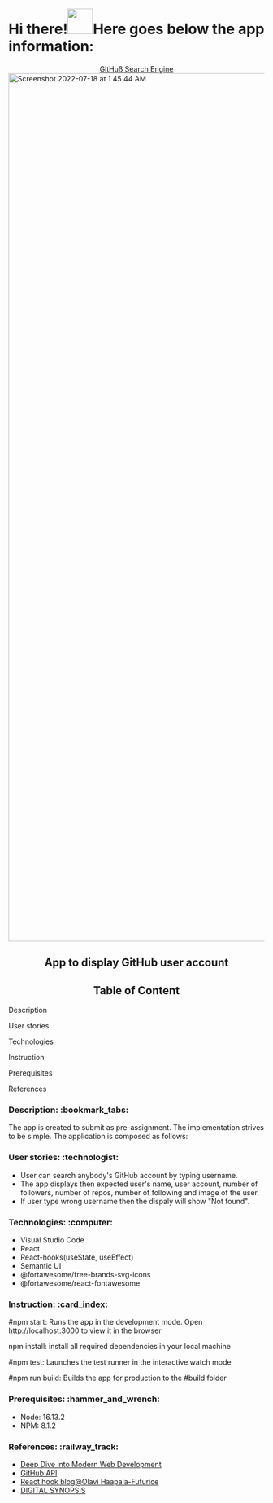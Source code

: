 # Hi there!<img src="https://media.giphy.com/media/l4S95aLS28TNZDlzbX/giphy.gif" width="50" height="50"/>Here goes below the app information:

<div align="center"><a href="https://ghub-search-engine.netlify.app/">GitHuß Search Engine</a></div>
<img width="1706" alt="Screenshot 2022-07-18 at 1 45 44 AM" src="https://user-images.githubusercontent.com/89943976/179428181-ad79479d-ea58-47a6-8a17-af8afebe65ca.gif">

<h2 align="center">App to display GitHub user account</h2>
<h2 align="center">Table of Content</h2>

<p>Description</p>
<p>User stories</p>
<p>Technologies</p>
<p>Instruction</p>
<P>Prerequisites</p>
<p>References</p>


<h3 align="left">Description: :bookmark_tabs: </h3>

<p>The app is created to submit as pre-assignment. The implementation strives to be simple. The application is composed as follows:</p>

<h3 align="left">User stories: :technologist: </h3>
<ul>
<li>User can search anybody's GitHub account by typing username.</li>
<li>The app displays then  expected user's name, user account, number of followers, number of repos, number of following and image of the user.</li>
<li>If user type wrong username then the dispaly will show "Not found".</li>
</ul>

<h3 align="left">Technologies: :computer:</h3>

<ul>
<li>Visual Studio Code</li>
<li>React</li>
<li>React-hooks(useState, useEffect)</li>
<li>Semantic UI</li>
<li>@fortawesome/free-brands-svg-icons</li>
<li>@fortawesome/react-fontawesome</li>
</ul>

<h3 align="left">Instruction: :card_index: </h3>

<p>#npm start: Runs the app in the development mode. Open http://localhost:3000 to view it in the browser</p>
<p>npm install: install all required dependencies in your local machine<p>
<p>#npm test: Launches the test runner in the interactive watch mode</p>
<p>#npm run build: Builds the app for production to the #build folder</p>

<h3 align="left"> Prerequisites: :hammer_and_wrench: </h3>
<ul>
<li>Node: 16.13.2</li>
<li>NPM: 8.1.2</li>
</ul>
<h3 align="left">References: :railway_track: </h3>

<ul>
<li><a href="https://fullstackopen.com/en/">Deep Dive into Modern Web Development</a></li>
<li><a href="https://api.github.com/">GitHub API</a></li>
<li><a href="https://futurice.com/blog/the-rules-of-react-hooks-and-how-we-messed-up?utm_term=&utm_campaign=Leads-Performance+Futurice+General&utm_source=adwords&utm_medium=ppc&hsa_acc=8927169193&hsa_cam=17378645955&hsa_grp=&hsa_ad=&hsa_src=x&hsa_tgt=&hsa_kw=&hsa_mt=&hsa_net=adwords&hsa_ver=3&gclid=CjwKCAjwoMSWBhAdEiwAVJ2ndur5SHXlZK1wENjVewE8s-hPNxHXsBu6Ls7SP0XvAidwIYwi_WS8HxoCmJQQAvD_BwE">React hook blog@Olavi Haapala-Futurice</a></li>
<li><a href="https://digitalsynopsis.com/design/beautiful-color-gradient-palettes/">DIGITAL SYNOPSIS</a></li>
</ul>









